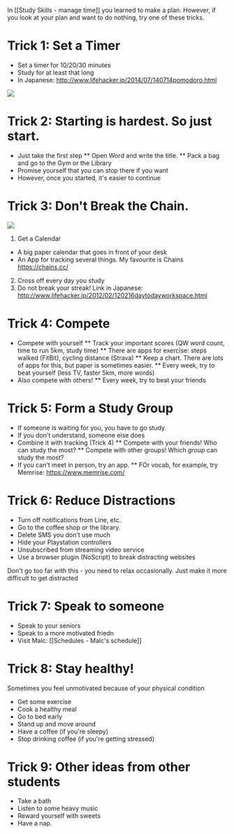 In [[Study Skills - manage time]] you learned to make a plan.
However, if you look at your plan and want to do nothing, try one of these tricks.

# Trick 1: Set a Timer
* Set a timer for 10/20/30 minutes
* Study for at least that long
* In Japanese: http://www.lifehacker.jp/2014/07/140714pomodoro.html

<a href="https://openclipart.org/detail/29175/timer-minuterie"><img src="https://openclipart.org/download/29175/lmproulx-Timer-Minuterie.svg" /></a>

# Trick 2: Starting is hardest. So just start.
* Just take the first step
** Open Word and write the title.
** Pack a bag and go to the Gym or the Library
* Promise yourself that you can stop there if you want
* However, once you started, it's easier to continue

# Trick 3: Don't Break the Chain.
<a href="https://openclipart.org/detail/104197/calendrier-calendar"><img src="https://openclipart.org/download/104197/calendrier.svg" /></a>
1) Get a Calendar
* A big paper calendar that goes in front of your desk
* An App for tracking several things. My favourite is Chains https://chains.cc/
2) Cross off every day you study
3) Do not break your streak! Link in Japanese: http://www.lifehacker.jp/2012/02/120216daytodayworkspace.html

# Trick 4: Compete
* Compete with yourself
** Track your important scores (QW word count, time to run 5km, study time)
** There are apps for exercise: steps walked (FitBit), cycling distance (Strava)
** Keep a chart. There are lots of apps for this, but paper is sometimes easier.
** Every week, try to beat yourself (less TV, faster 5km, more words)
* Also compete with others!
** Every week, try to beat your friends

# Trick 5: Form a Study Group
* If someone is waiting for you, you have to go study.
* If you don't understand, someone else does
* Combine it with tracking (Trick 4)
** Compete with your friends! Who can study the most?
** Compete with other groups! Which _group_ can study the most?
* If you can't meet in person, try an app.
** FOr vocab, for example, try Memrise: https://www.memrise.com/

# Trick 6: Reduce Distractions
* Turn off notifications from Line, etc.
* Go to the coffee shop or the library.
* Delete SMS you don't use much
* Hide your Playstation controllers
* Unsubscribed from streaming video service
* Use a browser plugin (NoScript) to break distracting websites

Don't go too far with this - you need to relax occasionally.
Just make it more difficult to get distracted


# Trick 7: Speak to someone
* Speak to your seniors
* Speak to a more motivated friedn
* Visit Malc: [[Schedules - Malc's schedule]]

# Trick 8: Stay healthy!
Sometimes you feel unmotivated because of your physical condition
* Get some exercise 
* Cook a healthy meal
* Go to bed early
* Stand up and move around
* Have a coffee (if you're sleepy)
* Stop drinking coffee (if you're getting stressed)

# Trick 9: Other ideas from other students
* Take a bath
* Listen to some heavy music
* Reward yourself with sweets
* Have a nap.
